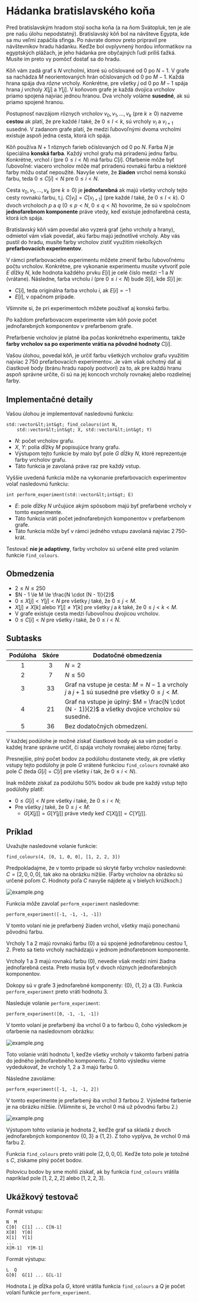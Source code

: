 # Hádanka bratislavského koňa

Pred bratislavským hradom stojí socha koňa (a na ňom Svätopluk, ten je ale pre našu úlohu nepodstatný). Bratislavský kôň bol na návšteve Egypta, kde sa mu veľmi zapáčila sfinga. Po návrate domov preto pripravil pre návštevníkov hradu hádanku. Keďže bol ovplyvnený hordou informatikov na egyptských plážach, je jeho hádanka pre obyčajných ľudí príliš ťažká. Musíte im preto vy pomôcť dostať sa do hradu.

Kôň vám zadá graf s $N$ vrcholmi, ktoré sú očíslované od $0$ po $N - 1$. V grafe sa nachádza $M$ neorientovaných hrán očíslovaných od $0$ po $M-1$. Každá hrana spája dva *rôzne* vrcholy. Konkrétne, pre všetky $j$ od $0$ po $M - 1$ spája hrana $j$ vrcholy $X[j]$ a $Y[j]$. V koňovom grafe je každá dvojica vrcholov priamo spojená najviac jednou hranou. Dva vrcholy voláme **susedné**, ak sú priamo spojené hranou.

Postupnosť navzájom rôznych vrcholov $v_0, v_1, \ldots, v_k$ (pre $k \ge 0$) nazveme **cestou** ak platí, že pre každé $l$ také, že $0 \le l \lt k$, sú vrcholy $v_l$ a $v_{l + 1}$ susedné. V zadanom grafe platí, že medzi ľubovoľnými dvoma vrcholmi existuje aspoň jedna cesta, ktorá ich spája.

Kôň používa $N + 1$ rôznych farieb očíslovaných od $0$ po $N$. Farba $N$ je špeciálna **konská farba**. Každý vrchol grafu má priradenú jednu farbu. Konkrétne, vrchol $i$ (pre $0 \le i \lt N$) má farbu $C[i]$. Ofarbenie môže byť ľubovoľné: viacero vrcholov môže mať priradenú rovnakú farbu a niektoré farby môžu ostať nepoužité. Navyše viete, že **žiaden** vrchol nemá konskú farbu, teda $0 \le C[i] \lt N$ pre $0 \le i \lt N$.

Cesta $v_0, v_1, \ldots, v_k$ (pre $k \ge 0$) je **jednofarebná** ak majú všetky vrcholy tejto cesty rovnakú farbu, t.j. $C[v_l] = C[v_{l+1}]$ (pre každé $l$ také, že $0 \le l \lt k$). O dvoch vrcholoch $p$ a $q$ ($0 \le p \lt N$, $0 \le q \lt N$) hovoríme, že sú v spoločnom **jednofarebnom komponente** práve vtedy, keď existuje jednofarebná cesta, ktorá ich spája.

Bratislavský kôň vám povedal ako vyzerá graf (jeho vrcholy a hrany), odmietol vám však povedať, akú farbu majú jednotlivé vrcholy. Aby vás pustil do hradu, musíte farby vrcholov zistiť využitím niekoľkých **prefarbovacích experimentov**.

V rámci prefarbovacieho experimentu môžete zmeniť farbu ľubovoľnému počtu vrcholov. Konkrétne, pre vykonanie experimentu musíte vytvoriť pole $E$ dĺžky $N$, kde hodnota každého prvku $E[i]$ je celé číslo medzi $-1$ a $N$ (vrátane). Následne, farba vrcholu $i$ (pre $0 \le i \lt N$) bude $S[i]$, kde $S[i]$ je:
* $C[i]$, teda originálna farba vrcholu $i$, ak $E[i] = -1$
* $E[i]$, v opačnom prípade.

Všimnite si, že pri experimentoch môžete používať aj konskú farbu.

Po každom prefarbovacom experimente vám kôň povie počet jednofarebných komponentov v prefarbenom grafe.

Prefarbenie vrcholov je platné iba počas konkrétneho experimentu, takže **farby vrcholov sa po experimente vrátia na pôvodné hodnoty** $C[i]$.

Vašou úlohou, povedal kôň, je určiť farbu všetkých vrcholov grafu využitím najviac $2\,750$ prefarbovacích experimentov. Je vám však ochotný dať aj čiastkové body (bránu hradu napoly pootvorí) za to, ak pre každú hranu aspoň správne určíte, či sú na jej koncoch vrcholy rovnakej alebo rozdielnej farby.

## Implementačné detaily

Vašou úlohou je implementovať nasledovnú funkciu:

```
std::vector&lt;int&gt; find_colours(int N,
    std::vector&lt;int&gt; X, std::vector&lt;int&gt; Y)
```

* $N$: počet vrcholov grafu.
* $X$, $Y$: polia dĺžky $M$ popisujúce hrany grafu.
* Výstupom tejto funkcie by malo byť pole $G$ dĺžky $N$, ktoré reprezentuje farby vrcholov grafu.
* Táto funkcia je zavolaná práve raz pre každý vstup.

Vyššie uvedená funkcia môže na vykonanie prefarbovacích experimentov volať nasledovnú funkciu:

```
int perform_experiment(std::vector&lt;int&gt; E)
```

* $E$: pole dĺžky $N$ určujúce akým spôsobom majú byť prefarbené vrcholy v tomto experimente.
* Táto funkcia vráti počet jednofarebných komponentov v prefarbenom grafe.
* Táto funkcia môže byť v rámci jedného vstupu zavolaná najviac $2\,750$-krát.

Testovač **nie je adaptívny**, farby vrcholov sú určené ešte pred volaním funkcie `find_colours`.

## Obmedzenia

* $2 \le N \le 250$
* $N - 1 \le M \le \frac{N \cdot (N - 1)}{2}$
* $0 \le X[j] \lt Y[j] \lt N$ pre všetky $j$ také, že $0 \le j \lt M$.
* $X[j] \neq X[k]$ alebo $Y[j] \neq Y[k]$ pre všetky $j$ a $k$ také, že $0 \le j \lt k \lt M$.
* V grafe existuje cesta medzi ľubovoľnou dvojicou vrcholov.
* $0 \le C[i] \lt N$ pre všetky $i$ také, že $0 \le i \lt N$.

## Subtasks

| Podúloha | Skóre  | Dodatočné obmedzenia |
| :-----: | :----: | ---------------------- |
| 1       | $3$    | $N = 2$
| 2       | $7$    | $N \le 50$
| 3       | $33$   | Graf na vstupe je cesta: $M = N - 1$ a vrcholy $j$ a $j+1$ sú susedné pre všetky $0 \leq j < M$.
| 4       | $21$   | Graf na vstupe je úplný: $M = \frac{N \cdot (N - 1)}{2}$ a všetky dvojice vrcholov sú susedné.
| 5       | $36$   | Bez dodatočných obmedzení.

V každej podúlohe je možné získať čiastkové body ak sa vám podarí o každej hrane správne určiť, či spája vrcholy rovnakej alebo rôznej farby.

Presnejšie, plný počet bodov za podúlohu dostanete vtedy, ak pre všetky vstupy tejto podúlohy je pole $G$ vrátené funkciou `find_colours` rovnaké ako pole $C$ (teda $G[i] = C[i]$ pre všetky $i$ tak, že $0 \le i \lt N$).

Inak môžete získať za podúlohu $50\%$ bodov ak bude pre každý vstup tejto podúlohy platiť:
* $0 \le G[i] \lt N$ pre všetky $i$ také, že $0 \le i \lt N$;
* Pre všetky $j$ také, že $0 \le j \lt M$:
  * $G[X[j]] = G[Y[j]]$ práve vtedy keď $C[X[j]] = C[Y[j]]$.

## Príklad

Uvažujte nasledovné volanie funkcie:

```
find_colours(4, [0, 1, 0, 0], [1, 2, 2, 3])
```

Predpokladajme, že v tomto prípade sú skryté farby vrcholov nasledovné: $C = [2, 0, 0, 0]$, tak ako na obrázku nižšie. (Farby vrcholov na obrázku sú určené poľom $C$. Hodnoty poľa $C$ navyše nájdete aj v bielych krúžkoch.)

![example.png](sphinx_example.png "230")

Funkcia môže zavolať `perform_experiment` nasledovne:

```
perform_experiment([-1, -1, -1, -1])
```

V tomto volaní nie je prefarbený žiaden vrchol, všetky majú ponechanú pôvodnú farbu.

Vrcholy $1$ a $2$ majú rovnakú farbu ($0$) a sú spojené jednofarebnou cestou $1, 2$. Preto sa tieto vrcholy nachádzajú v jednom jednofarebnom komponente.

Vrcholy $1$ a $3$ majú rovnakú farbu ($0$), nevedie však medzi nimi žiadna jednofarebná cesta. Preto musia byť v dvoch rôznych jednofarebných komponentov.

Dokopy sú v grafe $3$ jednofarebné komponenty: $\{0\}$, $\{1, 2\}$ a $\{3\}$. Funkcia `perform_experiment` preto vráti hodnotu $3$.

Nasleduje volanie `perform_experiment`:

```
perform_experiment([0, -1, -1, -1])
```

V tomto volaní je prefarbený iba vrchol $0$ a to farbou $0$, čoho výsledkom je ofarbenie na nasledovnom obrázku:

![example.png](sphinx_order1.png "230")

Toto volanie vráti hodnotu $1$, keďže všetky vrcholy v takomto farbení patria do jedného jednofarebného komponentu. Z tohto výsledku vieme vydedukovať, že vrcholy $1$, $2$ a $3$ majú farbu $0$.

Následne zavoláme:

```
perform_experiment([-1, -1, -1, 2])
```

V tomto experimente je prefarbený iba vrchol $3$ farbou $2$. Výsledné farbenie je na obrázku nižšie. (Všimnite si, že vrchol $0$ má už pôvodnú farbu $2$.)

![example.png](sphinx_order2.png "230")

Výstupom tohto volania je hodnota $2$, keďže graf sa skladá z dvoch jednofarebných komponentov $\{0, 3\}$ a $\{1, 2\}$. Z toho vyplýva, že vrchol $0$ má farbu $2$.

Funkcia `find_colours` preto vráti pole $[2, 0, 0, 0]$. Keďže toto pole je totožné s $C$, získame plný počet bodov.

Polovicu bodov by sme mohli získať, ak by funkcia `find_colours` vrátila napríklad pole $[1, 2, 2, 2]$ alebo $[1, 2, 2, 3]$.

## Ukážkový testovač

Formát vstupu:

```
N  M
C[0]  C[1] ... C[N-1]
X[0]  Y[0]
X[1]  Y[1]
...
X[M-1]  Y[M-1]
```

Formát výstupu:

```
L  Q
G[0]  G[1] ... G[L-1]
```

Hodnota $L$ je dĺžka poľa $G$, ktoré vrátila funkcia `find_colours` a $Q$ je počet volaní funkcie `perform_experiment`.